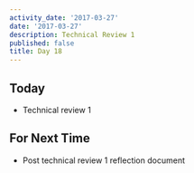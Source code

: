 ```yaml
---
activity_date: '2017-03-27'
date: '2017-03-27'
description: Technical Review 1
published: false
title: Day 18
---
```


## Today

* Technical review 1

## For Next Time

* Post technical review 1 reflection document

